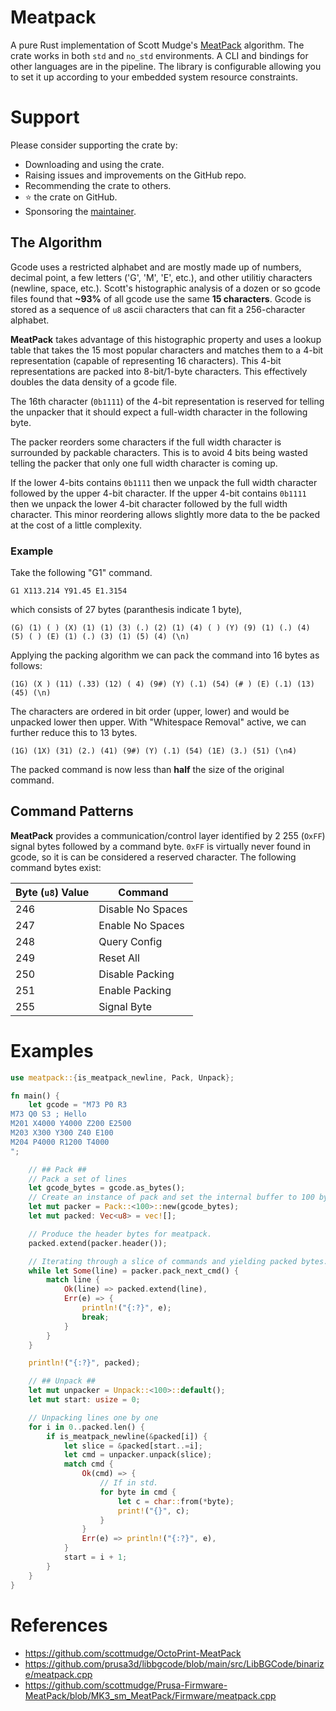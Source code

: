 # Meatpack

A pure Rust implementation of Scott Mudge's [MeatPack](https://github.com/scottmudge/OctoPrint-MeatPack) algorithm. The crate works in both `std` and `no_std` environments. A CLI and bindings for other languages are in the pipeline. The library is configurable allowing you to set it up according to your embedded system resource constraints.

# Support

Please consider supporting the crate by:

- Downloading and using the crate.
- Raising issues and improvements on the GitHub repo.
- Recommending the crate to others.
- ⭐ the crate on GitHub.
- Sponsoring the [maintainer](https://github.com/sponsors/jamesgopsill).

## The Algorithm

Gcode uses a restricted alphabet and are mostly made up of numbers, decimal point, a few letters ('G', 'M', 'E', etc.), and other utilitiy characters (newline, space, etc.). Scott's histographic analysis of a dozen or so gcode files found that **~93%** of all gcode use the same **15 characters**. Gcode is stored as a sequence of `u8` ascii characters that can fit a 256-character alphabet.

**MeatPack** takes advantage of this histographic property and uses a lookup table that takes the 15 most popular characters and matches them to a 4-bit representation (capable of representing 16 characters). This 4-bit representations are packed into 8-bit/1-byte characters. This effectively doubles the data density of a gcode file.

The 16th character (`0b1111`) of the 4-bit representation is reserved for telling the unpacker that it should expect a full-width character in the following byte.

The packer reorders some characters if the full width character is surrounded by packable characters. This is to avoid 4 bits being wasted telling the packer that only one full width character is coming up.

If the lower 4-bits contains `0b1111` then we unpack the full width character followed by the upper 4-bit character. If the upper 4-bit contains `0b1111` then we unpack the lower 4-bit character followed by the full width character. This minor reordering allows slightly more data to the be packed at the cost of a little complexity.

### Example

Take the following "G1" command.

`G1 X113.214 Y91.45 E1.3154`

which consists of 27 bytes (paranthesis indicate 1 byte),

`(G) (1) ( ) (X) (1) (1) (3) (.) (2) (1) (4) ( ) (Y) (9) (1) (.) (4) (5) ( ) (E) (1) (.) (3) (1) (5) (4) (\n)`

Applying the packing algorithm we can pack the command into 16 bytes as follows:

`(1G) (X ) (11) (.33) (12) ( 4) (9#) (Y) (.1) (54) (# ) (E) (.1) (13) (45) (\n)`

The characters are ordered in bit order (upper, lower) and would be unpacked lower then upper. With "Whitespace Removal" active, we can further reduce this to 13 bytes.

`(1G) (1X) (31) (2.) (41) (9#) (Y) (.1) (54) (1E) (3.) (51) (\n4)`

The packed command is now less than **half** the size of the original command.


## Command Patterns

**MeatPack** provides a communication/control layer identified by 2 255 (`OxFF`) signal bytes followed by a command byte. `0xFF` is virtually never found in gcode, so it is can be considered a reserved character. The following command bytes exist:

| Byte (`u8`) Value | Command |
|---|---|
| 246 | Disable No Spaces |
| 247 | Enable No Spaces |
| 248 | Query Config |
| 249 | Reset All |
| 250 | Disable Packing |
| 251 | Enable Packing |
| 255 | Signal Byte |

# Examples

```Rust
use meatpack::{is_meatpack_newline, Pack, Unpack};

fn main() {
	let gcode = "M73 P0 R3
M73 Q0 S3 ; Hello
M201 X4000 Y4000 Z200 E2500
M203 X300 Y300 Z40 E100
M204 P4000 R1200 T4000
";

	// ## Pack ##
	// Pack a set of lines
	let gcode_bytes = gcode.as_bytes();
	// Create an instance of pack and set the internal buffer to 100 bytes.
	let mut packer = Pack::<100>::new(gcode_bytes);
	let mut packed: Vec<u8> = vec![];

	// Produce the header bytes for meatpack.
	packed.extend(packer.header());

	// Iterating through a slice of commands and yielding packed bytes.
	while let Some(line) = packer.pack_next_cmd() {
		match line {
			Ok(line) => packed.extend(line),
			Err(e) => {
				println!("{:?}", e);
				break;
			}
		}
	}

	println!("{:?}", packed);

	// ## Unpack ##
	let mut unpacker = Unpack::<100>::default();
	let mut start: usize = 0;

	// Unpacking lines one by one
	for i in 0..packed.len() {
		if is_meatpack_newline(&packed[i]) {
			let slice = &packed[start..=i];
			let cmd = unpacker.unpack(slice);
			match cmd {
				Ok(cmd) => {
					// If in std.
					for byte in cmd {
						let c = char::from(*byte);
						print!("{}", c);
					}
				}
				Err(e) => println!("{:?}", e),
			}
			start = i + 1;
		}
	}
}
```


# References

- <https://github.com/scottmudge/OctoPrint-MeatPack>
- <https://github.com/prusa3d/libbgcode/blob/main/src/LibBGCode/binarize/meatpack.cpp>
- <https://github.com/scottmudge/Prusa-Firmware-MeatPack/blob/MK3_sm_MeatPack/Firmware/meatpack.cpp>
